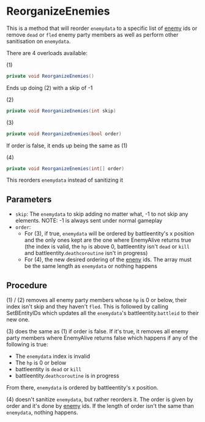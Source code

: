 # ReorganizeEnemies
This is a method that will reorder `enemydata` to a specific list of [enemy](../../Enums%20and%20IDs/Enemies.md) ids or remove `dead` or `fled` enemy party members as well as perform other sanitisation on `enemydata`.

There are 4 overloads available:

(1)
```cs
private void ReorganizeEnemies()
```
Ends up doing (2) with a skip of -1

(2)
```cs
private void ReorganizeEnemies(int skip)
```

(3)
```cs
private void ReorganizeEnemies(bool order)
```
If order is false, it ends up being the same as (1)

(4)
```cs
private void ReorganizeEnemies(int[] order)
```
This reorders `enemydata` instead of sanitizing it

## Parameters

- `skip`: The `enemydata` to skip adding no matter what, -1 to not skip any elements. NOTE: -1 is always sent under normal gameplay
- `order`: 
    - For (3), if true, `enemydata` will be ordered by battleentity's x position and the only ones kept are the one where EnemyAlive returns true (the index is valid, the `hp` is above 0, battleentity isn't `dead` or `kill` and battleentity.`deathcoroutine` isn't in progress)
    - For (4), the new desired ordering of the [eneny](../../Enums%20and%20IDs/Enemies.md) ids. The array must be the same length as `enemydata` or nothing happens

## Procedure
(1) / (2) removes all enemy party members whose `hp` is 0 or below, their index isn't skip and they haven't `fled`. This is followed by calling SetBEntityIDs which updates all the `enemydata`'s battleentity.`battleid` to their new one.

(3) does the same as (1) if order is false. If it's true, it removes all enemy party members where EnemyAlive returns false which happens if any of the following is true:
- The `enemydata` index is invalid
- The `hp` is 0 or below
- battleentity is `dead` or `kill` 
- battleentity.`deathcoroutine` is in progress

From there, `enemydata` is ordered by battleentity's x position.

(4) doesn't sanitize `enemydata`, but rather reorders it. The order is given by order and it's done by [enemy](../../Enums%20and%20IDs/Enemies.md) ids. If the length of order isn't the same than `enemydata`, nothing happens.
